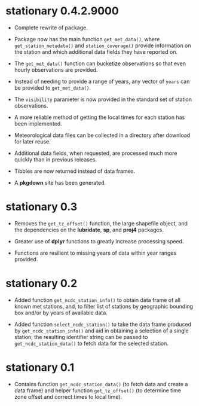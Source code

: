 # stationary 0.4.2.9000

* Complete rewrite of package.

* Package now has the main function `get_met_data()`, where `get_station_metadata()` and `station_coverage()` provide information on the station and which additional data fields they have reported on.

* The `get_met_data()` function can bucketize observations so that even hourly observations are provided.

* Instead of needing to provide a range of years, any vector of `years` can be provided to `get_met_data()`.

* The `visibility` parameter is now provided in the standard set of station observations.

* A more reliable method of getting the local times for each station has been implemented.

* Meteorological data files can be collected in a directory after download for later reuse.

* Additional data fields, when requested, are processed much more quickly than in previous releases.

* Tibbles are now returned instead of data frames.

* A **pkgdown** site has been generated.

# stationary 0.3

* Removes the `get_tz_offset()` function, the large shapefile object, and the dependencies on the **lubridate**, **sp**, and **proj4** packages.

* Greater use of **dplyr** functions to greatly increase processing speed.

* Functions are resilient to missing years of data within year ranges provided.

# stationary 0.2

* Added function `get_ncdc_station_info()` to obtain data frame of all known met stations, and, to filter list of stations by geographic bounding box and/or by years of available data.

* Added function `select_ncdc_station()` to take the data frame produced by `get_ncdc_station_info()` and aid in obtaining a selection of a single station; the resulting identifier string can be passed to `get_ncdc_station_data()` to fetch data for the selected station.

# stationary 0.1

* Contains function `get_ncdc_station_data()` (to fetch data and create a data frame) and helper function `get_tz_offset()` (to determine time zone offset and correct times to local time).